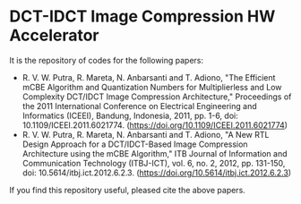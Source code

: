# DCT-IDCT Image Compression HW Accelerator 
It is the repository of codes for the following papers:
- R. V. W. Putra, R. Mareta, N. Anbarsanti and T. Adiono, "The Efficient mCBE Algorithm and Quantization Numbers for Multiplierless and Low Complexity DCT/IDCT Image Compression Architecture," Proceedings of the 2011 International Conference on Electrical Engineering and Informatics (ICEEI), Bandung, Indonesia, 2011, pp. 1-6, doi: 10.1109/ICEEI.2011.6021774. (https://doi.org/10.1109/ICEEI.2011.6021774)
- R. V. W. Putra, R. Mareta, N. Anbarsanti and T. Adiono, "A New RTL Design Approach for a DCT/IDCT-Based Image Compression Architecture using the mCBE Algorithm," ITB Journal of Information and Communication Technology (ITBJ-ICT), vol. 6, no. 2, 2012, pp. 131-150, doi: 10.5614/itbj.ict.2012.6.2.3. (https://doi.org/10.5614/itbj.ict.2012.6.2.3)

If you find this repository useful, pleased cite the above papers.

